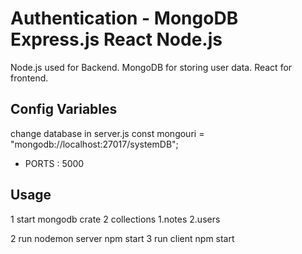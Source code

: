 # Authentication - MongoDB Express.js React Node.js

Node.js used for Backend.
MongoDB for storing user data.
React for frontend.

## Config Variables
change database in server.js
const mongouri = "mongodb://localhost:27017/systemDB";

- PORTS : 5000

## Usage
1 start mongodb 
 crate 2 collections
    1.notes
    2.users
    
2 run nodemon server 
npm start 
3 run client 
npm start


